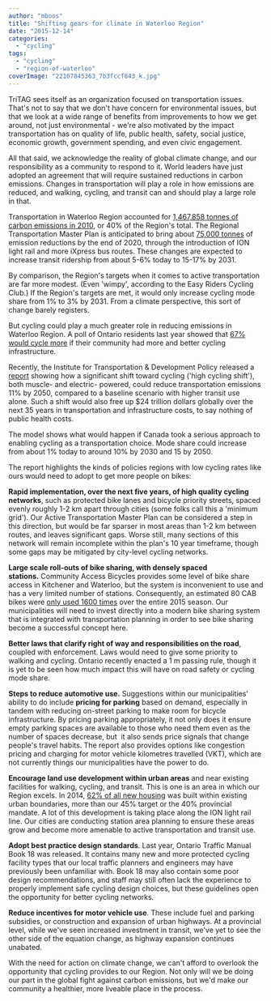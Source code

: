 ```yaml
---
author: "mboos"
title: "Shifting gears for climate in Waterloo Region"
date: "2015-12-14"
categories: 
  - "cycling"
tags: 
  - "cycling"
  - "region-of-waterloo"
coverImage: "22107845363_7b3fccf843_k.jpg"
---
```


TriTAG sees itself as an organization focused on transportation issues. That's not to say that we don't have concern for environmental issues, but that we look at a wide range of benefits from improvements to how we get around, not just environmental - we're also motivated by the impact transportation has on quality of life, public health, safety, social justice, economic growth, government spending, and even civic engagement.

All that said, we acknowledge the reality of global climate change, and our responsibility as a community to respond to it. World leaders have just adopted an agreement that will require sustained reductions in carbon emissions. Changes in transportation will play a role in how emissions are reduced, and walking, cycling, and transit can and should play a large role in that.

Transportation in Waterloo Region accounted for [1,467,858 tonnes of carbon emissions in 2010](https://www.climateactionwr.ca/target/), or 40% of the Region's total. The Regional Transportation Master Plan is anticipated to bring about [75,000 tonnes](https://www.climateactionwr.ca/wp-content/uploads/2015/10/CAWRActionUpdateWinter2015FINAL.pdf) of emission reductions by the end of 2020, through the introduction of ION light rail and more iXpress bus routes. These changes are expected to increase transit ridership from about 5-6% today to 15-17% by 2031.

By comparison, the Region's targets when it comes to active transportation are far more modest. (Even 'wimpy', according to the Easy Riders Cycling Club.) If the Region's targets are met, it would only increase cycling mode share from 1% to 3% by 2031. From a climate perspective, this sort of change barely registers.

But cycling could play a much greater role in reducing emissions in Waterloo Region. A poll of Ontario residents last year showed that [67% would cycle more](https://www.sharetheroad.ca/opinion-poll-data-s17022) if their community had more and better cycling infrastructure.<!--more-->

Recently, the Institute for Transportation & Development Policy released a [report](https://www.itdp.org/a-global-high-shift-cycling-scenario/) showing how a significant shift toward cycling ('high cycling shift'), both muscle- and electric- powered, could reduce transportation emissions 11% by 2050, compared to a baseline scenario with higher transit use alone. Such a shift would also free up $24 trillion dollars globally over the next 35 years in transportation and infrastructure costs, to say nothing of public health costs.

The model shows what would happen if Canada took a serious approach to enabling cycling as a transportation choice. Mode share could increase from about 1% today to around 10% by 2030 and 15 by 2050.

The report highlights the kinds of policies regions with low cycling rates like ours would need to adopt to get more people on bikes:

**Rapid implementation, over the next five years, of high quality cycling networks**, such as protected bike lanes and bicycle priority streets, spaced evenly roughly 1-2 km apart through cities (some folks call this a 'minimum grid'). Our Active Transportation Master Plan can be considered a step in this direction, but would be far sparser in most areas than 1-2 km between routes, and leaves significant gaps. Worse still, many sections of this network will remain incomplete within the plan's 10 year timeframe, though some gaps may be mitigated by city-level cycling networks.

**Large scale roll-outs of bike sharing, with densely spaced stations.** Community Access Bicycles provides some level of bike share access in Kitchener and Waterloo, but the system is inconvenient to use and has a very limited number of stations. Consequently, an estimated 80 CAB bikes were [only used 1600 times](https://www.theworkingcentre.org/community-access-bikeshare/7661-cab-2014-year-review) over the entire 2015 season. Our municipalities will need to invest directly into a modern bike sharing system that is integrated with transportation planning in order to see bike sharing become a successful concept here.

**Better laws that clarify right of way and responsibilities on the road**, coupled with enforcement. Laws would need to give some priority to walking and cycling. Ontario recently enacted a 1 m passing rule, though it is yet to be seen how much impact this will have on road safety or cycling mode share.

**Steps to reduce automotive use.** Suggestions within our municipalities' ability to do include **pricing for parking** based on demand, especially in tandem with reducing on-street parking to make room for bicycle infrastructure. By pricing parking appropriately, it not only does it ensure empty parking spaces are available to those who need them even as the number of spaces decrease, but  it also sends price signals that change people's travel habits. The report also provides options like congestion pricing and charging for motor vehicle kilometres travelled (VKT), which are not currently things our municipalities have the power to do.

**Encourage land use development within urban areas** and near existing facilities for walking, cycling, and transit. This is one is an area in which our Region excels. In 2014, [62% of all new housing](https://www.regionofwaterloo.ca/en/doingBusiness/Building-Activity.asp) was built within existing urban boundaries, more than our 45% target or the 40% provincial mandate. A lot of this development is taking place along the ION light rail line. Our cities are conducting station area planning to ensure these areas grow and become more amenable to active transportation and transit use.

**Adopt best practice design standards**. Last year, Ontario Traffic Manual Book 18 was released. It contains many new and more protected cycling facility types that our local traffic planners and engineers may have previously been unfamiliar with. Book 18 may also contain some poor design recommendations, and staff may still often lack the experience to properly implement safe cycling design choices, but these guidelines open the opportunity for better cycling networks.

**Reduce incentives for motor vehicle use**. These include fuel and parking subsidies, or construction and expansion of urban highways. At a provincial level, while we've seen increased investment in transit, we've yet to see the other side of the equation change, as highway expansion continues unabated.

With the need for action on climate change, we can't afford to overlook the opportunity that cycling provides to our Region. Not only will we be doing our part in the global fight against carbon emissions, but we'd make our community a healthier, more liveable place in the process.
